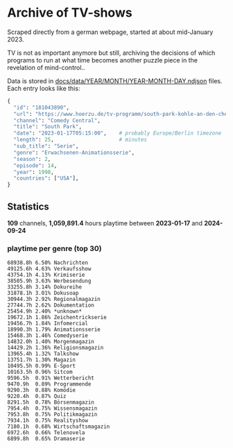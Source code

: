 # Archive of TV-shows

Scraped directly from a german webpage, started at about mid-January 2023.

TV is not as important anymore but still, archiving the decisions of which programs to run at what time
becomes another puzzle piece in the revelation of mind-control.. 

Data is stored in [docs/data/YEAR/MONTH/YEAR-MONTH-DAY.ndjson](docs/data/) files. 
Each entry looks like this:

```python
{
  "id": "181043890", 
  "url": "https://www.hoerzu.de/tv-programm/south-park-kohle-an-den-chefkoch/bid_181043890/", 
  "channel": "Comedy Central", 
  "title": "South Park", 
  "date": "2023-01-17T05:15:00",    # probably Europe/Berlin timezone 
  "length": 25,                     # minutes 
  "sub_title": "Serie", 
  "genre": "Erwachsenen-Animationsserie", 
  "season": 2, 
  "episode": 14, 
  "year": 1998, 
  "countries": ["USA"],
}
```

## Statistics

**109** channels, **1,059,891.4** hours playtime between **2023-01-17** and **2024-09-24**


### playtime per genre (top 30)

    68938.8h 6.50% Nachrichten
    49125.6h 4.63% Verkaufsshow
    43754.1h 4.13% Krimiserie
    38505.9h 3.63% Werbesendung
    33255.8h 3.14% Dokureihe
    31878.1h 3.01% Dokusoap
    30944.3h 2.92% Regionalmagazin
    27744.7h 2.62% Dokumentation
    25454.9h 2.40% *unknown*
    19672.1h 1.86% Zeichentrickserie
    19456.7h 1.84% Infomercial
    18990.3h 1.79% Animationsserie
    15468.3h 1.46% Comedyserie
    14832.0h 1.40% Morgenmagazin
    14429.2h 1.36% Religionsmagazin
    13965.4h 1.32% Talkshow
    13751.7h 1.30% Magazin
    10495.5h 0.99% E-Sport
    10163.5h 0.96% Sitcom
    9596.5h  0.91% Wetterbericht
    9470.9h  0.89% Programmende
    9290.3h  0.88% Komödie
    9220.4h  0.87% Quiz
    8291.5h  0.78% Börsenmagazin
    7954.4h  0.75% Wissensmagazin
    7953.8h  0.75% Politikmagazin
    7934.1h  0.75% Realityshow
    7180.1h  0.68% Wirtschaftsmagazin
    6972.6h  0.66% Telenovela
    6899.8h  0.65% Dramaserie
